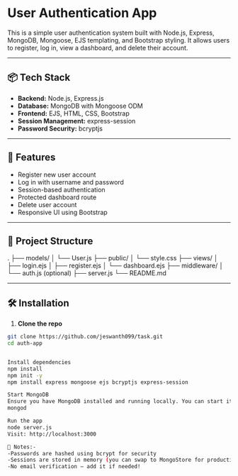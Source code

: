 # User Authentication App

This is a simple user authentication system built with Node.js, Express, MongoDB, Mongoose, EJS templating, and Bootstrap styling. It allows users to register, log in, view a dashboard, and delete their account.

---

## 📦 Tech Stack

- **Backend:** Node.js, Express.js
- **Database:** MongoDB with Mongoose ODM
- **Frontend:** EJS, HTML, CSS, Bootstrap
- **Session Management:** express-session
- **Password Security:** bcryptjs

---

## 🚀 Features

- Register new user account
- Log in with username and password
- Session-based authentication
- Protected dashboard route
- Delete user account
- Responsive UI using Bootstrap

---

## 📁 Project Structure
. ├── models/ │ └── User.js ├── public/ │ └── style.css ├── views/ │ ├── login.ejs │ ├── register.ejs │ └── dashboard.ejs ├── middleware/ │ └── auth.js (optional) ├── server.js └── README.md


---

## 🛠️ Installation

1. **Clone the repo**

```bash
git clone https://github.com/jeswanth099/task.git
cd auth-app


Install dependencies
npm install
npm init -y
npm install express mongoose ejs bcryptjs express-session

Start MongoDB
Ensure you have MongoDB installed and running locally. You can start it using:
mongod

Run the app
node server.js
Visit: http://localhost:3000

🔐 Notes:-
-Passwords are hashed using bcrypt for security
-Sessions are stored in memory (you can swap to MongoStore for production)
-No email verification — add it if needed!






